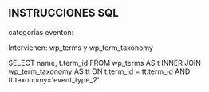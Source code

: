 ## INSTRUCCIONES SQL

categorías eventon:

Intervienen: wp_terms y wp_term_taxonomy

  SELECT name, t.term_id FROM wp_terms AS t INNER JOIN wp_term_taxonomy AS tt ON t.term_id = tt.term_id AND tt.taxonomy='event_type_2' 
